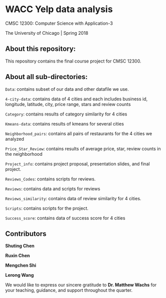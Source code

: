 # WACC Yelp data analysis

CMSC 12300: Computer Science with Application-3

The University of Chicago | Spring 2018

## About this repository:
This repository contains the final course project for CMSC 12300.

## About all sub-directories:

<code>Data</code>: contains subset of our data and other datafile we use.

<code>4-city-data</code>: contains data of 4 cities and each includes business id, longitude, latitude, city, price range, stars and review counts

<code>Category</code>: contains results of category similarity for 4 cities

<code>Kmeans-data</code>: contains results of kmeans for several cities

<code>Neighborhood_pairs</code>: contains all pairs of restaurants for the 4 cities we analyzed

<code>Price_Star_Review</code>: contains results of average price, star, review counts in the neighborhood

<code>Project_info</code>: contains project proposal, presentation slides, and 
final project.

<code>Reviews_Codes</code>: contains scripts for reviews.

<code>Reviews</code>: contains data and scripts for reviews

<code>Reviews_similarity</code>: contains data of review similarity for 4 cities.

<code>Scripts</code>: contains scripts for the project. 

<code>Success_score</code>: contains data of success score for 4 cities


## Contributors
**Shuting Chen** 

**Ruxin Chen** 

**Mengchen Shi**

**Lerong Wang** 

We would like to express our sincere gratitude to **Dr. Matthew Wachs** for 
your teaching, guidance, and support throughout the quarter.
